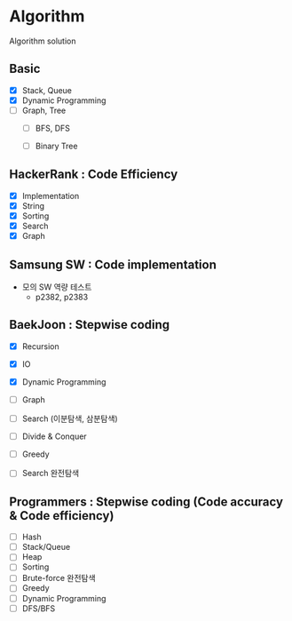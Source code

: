 # Algorithm
Algorithm solution
## Basic
  - [x] Stack, Queue
  - [x] Dynamic Programming
  - [ ] Graph, Tree
    - [ ] BFS, DFS
    - [ ] Binary Tree
    

## HackerRank : Code Efficiency
  - [x] Implementation
  - [x] String
  - [x] Sorting
  - [x] Search
  - [x] Graph
  
## Samsung SW : Code implementation
  - 모의 SW 역량 테스트
    - p2382, p2383

## BaekJoon : Stepwise coding
  - [x] Recursion
  - [x] IO
  - [x] Dynamic Programming
  - [ ] Graph
  - [ ] Search (이분탐색, 삼분탐색)
  - [ ] Divide & Conquer
  - [ ] Greedy
  - [ ] Search 완전탐색
  

## Programmers : Stepwise coding (Code accuracy & Code efficiency)
  - [ ] Hash
  - [ ] Stack/Queue
  - [ ] Heap
  - [ ] Sorting
  - [ ] Brute-force 완전탐색
  - [ ] Greedy
  - [ ] Dynamic Programming
  - [ ] DFS/BFS
